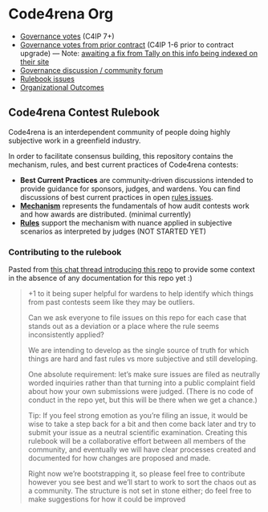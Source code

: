 # Code4rena Org

- [Governance votes](https://www.tally.xyz/governance/eip155:137:0x4Db7E521942BDA8b1fB1B310280135ba4B9c2bee) (C4IP 7+)
- [Governance votes from prior contract](https://www.tally.xyz/governance/eip155:137:0xc6eaDcC36aFcf1C430962506ad79145aD5140E58) (C4IP 1-6 prior to contract upgrade) — Note: [awaiting a fix from Tally on this info being indexed on their site](https://canary.discord.com/channels/783459824029007882/783481520949428304/964593645045047366)
- [Governance discussion / community forum](https://github.com/code-423n4/org/discussions)
- [Rulebook issues](https://github.com/code-423n4/org/issues?q=is%3Aissue+is%3Aopen+label%3Arules)
- [Organizational Outcomes](https://code4rena.notion.site/c3489176cdb441478c456069b59f1303?v=96a878cb7a5b4911b5239e40f43b6140)

## Code4rena Contest Rulebook

Code4rena is an interdependent community of people doing highly subjective work in a greenfield industry. 

In order to facilitate consensus building, this repository contains the mechanism, rules, and best current practices of Code4rena contests:

- **Best Current Practices** are community-driven discussions intended to provide guidance for sponsors, judges, and wardens. You can find discussions of best current practices in open [rules issues](https://github.com/code-423n4/org/issues?q=is%3Aissue+is%3Aopen+label%3Arules).
- **[Mechanism](mechanism.md)** represents the fundamentals of how audit contests work and how awards are distributed. (minimal currently)
- **[Rules](rules/)** support the mechanism with nuance applied in subjective scenarios as interpreted by judges (NOT STARTED YET)


### Contributing to the rulebook

Pasted from [this chat thread introducing this repo](https://discord.com/channels/810916927919620096/810936719003090974/938416619800129546) to provide some context in the absence of any documentation for this repo yet :)

> +1 to it being super helpful for wardens to help identify which things from past contests seem like they may be outliers.
> 
> Can we ask everyone to file issues on this repo for each case that stands out as a deviation or a place where the rule seems inconsistently applied? 
> 
> We are intending to develop as the single source of truth for which things are hard and fast rules vs more subjective and still developing.
> 
> One absolute requirement: let’s make sure issues are filed as neutrally worded inquiries rather than that turning into a public complaint field about how your own submissions were judged. (There is no code of conduct in the repo yet, but this will be there when we get a chance.)
> 
> Tip: If you feel strong emotion as you’re filing an issue, it would be wise to take a step back for a bit and then come back later and try to submit your issue as a neutral scientific examination.
> Creating this rulebook will be a collaborative effort between all members of the community, and eventually we will have clear processes created and documented for how changes are proposed and made.
> 
> Right now we’re bootstrapping it, so please feel free to contribute however you see best and we’ll start to work to sort the chaos out as a community.
The structure is not set in stone either; do feel free to make suggestions for how it could be improved
